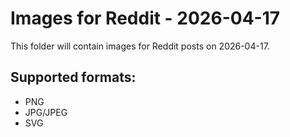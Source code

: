 # Images for Reddit - 2026-04-17

This folder will contain images for Reddit posts on 2026-04-17.

## Supported formats:
- PNG
- JPG/JPEG
- SVG
